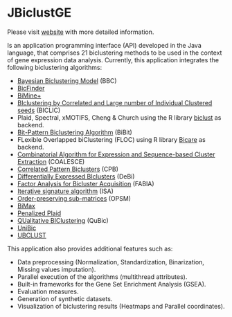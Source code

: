 # JBiclustGE

Please visit [website](https://jbiclustge.github.io/) with more detailed information.

Is an application programming interface (API) developed in the Java language, that comprises 21 biclustering methods to be used in the context of gene expression data analysis. Currently, this application integrates the following biclustering algorithms:

* [Bayesian Biclustering Model](http://www.people.fas.harvard.edu/~junliu/BBC/) (BBC)
* [BicFinder](http://www.info.univ-angers.fr/pub/hao/BicFinder.html)
* [BiMine+](http://www.info.univ-angers.fr/pub/hao/BiMine+/BiMine+.html)
* [BIclustering by Correlated and Large number of Individual Clustered seeds](http://scode.kaist.ac.kr/BICLIC/) (BICLIC)
* Plaid, Spectral, xMOTIFS, Cheng & Church using the R library [biclust](https://cran.r-project.org/web/packages/biclust/) as backend. 
* [Bit-Pattern Biclustering Algorithm](http://eps.upo.es/bigs/BiBit_algorithm.html) (BiBit)
* FLexible Overlapped biClustering (FLOC) using R library [Bicare](https://www.bioconductor.org/packages/release/bioc/html/BicARE.html) as backend. 
* [Combinatorial Algorithm for Expression and Sequence-based Cluster Extraction](https://bitbucket.org/libsleipnir/sleipnir) (COALESCE)
* [Correlated Pattern Biclusters](http://bmi.osu.edu/hpc/software/cpb/index.html) (CPB)
* [Differentially Expressed BIclusters](https://github.com/razZ0r/debi) (DeBi)
* [Factor Analysis for Bicluster Acquisition](https://www.bioconductor.org/packages/release/bioc/html/fabia.html) (FABIA)
* [Iterative signature algorithm](https://www.bioconductor.org/packages/release/bioc/html/fabia.html) (ISA)
* [Order-preserving sub-matrices](http://www.tik.ee.ethz.ch/sop/bicat/) (OPSM)
* [BiMax](http://www.tik.ee.ethz.ch/sop/bimax/)
* [Penalized Plaid](http://www.dms.umontreal.ca/~murua/)
* [QUalitative BIClustering](https://github.com/maqin2001/qubic) (QuBic)
* [UniBic](https://sourceforge.net/projects/unibic/files/)
* [UBCLUST](http://alumni.cs.ucr.edu/~hli/ubc/)



This application also provides additional features such as:

* Data preprocessing (Normalization, Standardization, Binarization, Missing values imputation).
* Parallel execution of the algorithms (multithread attributes).
* Built-in frameworks for the Gene Set Enrichment Analysis (GSEA).
* Evaluation measures.
* Generation of synthetic datasets.
* Visualization of biclustering results (Heatmaps and Parallel coordinates).  


